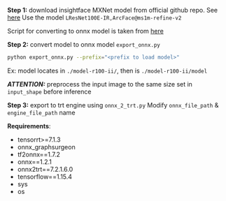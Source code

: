 **Step 1:** download insightface MXNet model from official github repo. See [here](https://github.com/deepinsight/insightface/wiki/Model-Zoo)
Use the model `LResNet100E-IR,ArcFace@ms1m-refine-v2`

Script for converting to onnx model is taken from [here](https://github.com/linghu8812/tensorrt_inference)

**Step 2:** convert model to onnx model `export_onnx.py`
```sh
python export_onnx.py --prefix="<prefix to load model>"
```

Ex: model locates in `./model-r100-ii/`, then <prefix to load model> is `./model-r100-ii/model`

***ATTENTION:*** preprocess the input image to the same size set in `input_shape` before inference

**Step 3:** export to trt engine using `onnx_2_trt.py`
Modify `onnx_file_path` & `engine_file_path` name

**Requirements**:
* tensorrt>=7.1.3
* onnx_graphsurgeon
* tf2onnx==1.7.2
* onnx==1.2.1
* onnx2trt==7.2.1.6.0
* tensorflow==1.15.4
* sys
* os
